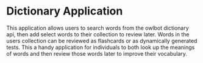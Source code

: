 # Dictionary Application

This application allows users to search words from the owlbot dictionary api, then add select words to their collection to review later. Words in the users collection can be reviewed as flashcards or as dynamically generated tests. This a handy application for individuals to both look up the meanings of words and then review those words later to improve their vocabulary.

